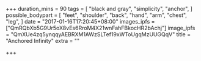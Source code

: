 +++
duration_mins = 90
tags = [
  "black and gray",
  "simplicity",
  "anchor",
]
possible_bodypart = [
  "feet",
  "shoulder",
  "back",
  "hand",
  "arm",
  "chest",
  "leg",
]
date = "2017-01-16T17:20:45+08:00"
images_ipfs = ["QmRQbXb5G9Ur5oX8vEs6RroM4X21wnFahFBkocHR2bAchj"]
image_ipfs = "QmXUe4zq5ynqqyAEBRXM1AWzSLTef19xWToUgqMzUUGQqV"
title = "Anchored Infinity"
extra = ""

+++
